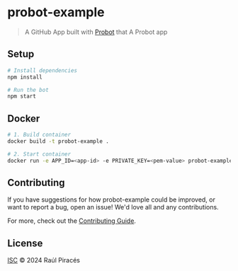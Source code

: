 # probot-example

> A GitHub App built with [Probot](https://github.com/probot/probot) that A Probot app

## Setup

```sh
# Install dependencies
npm install

# Run the bot
npm start
```

## Docker

```sh
# 1. Build container
docker build -t probot-example .

# 2. Start container
docker run -e APP_ID=<app-id> -e PRIVATE_KEY=<pem-value> probot-example
```

## Contributing

If you have suggestions for how probot-example could be improved, or want to report a bug, open an issue! We'd love all and any contributions.

For more, check out the [Contributing Guide](CONTRIBUTING.md).

## License

[ISC](LICENSE) © 2024 Raúl Piracés

